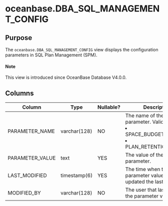 # oceanbase.DBA_SQL_MANAGEMENT_CONFIG

## Purpose

The `oceanbase.DBA_SQL_MANAGEMENT_CONFIG` view displays the configuration parameters in SQL Plan Management (SPM).

<main id="notice" type='explain'>
  <h4>Note</h4>
  <p>This view is introduced since OceanBase Database V4.0.0. </p>
</main>

## Columns

| Column | Type | Nullable? | Description |
| --- | --- | --- | --- |
| PARAMETER_NAME | varchar(128) | NO | The name of the parameter. Valid values:<li>SPACE_BUDGET_PERCENT<li>PLAN_RETENTION_WEEKS |
| PARAMETER_VALUE | text | YES | The value of the parameter. |
| LAST_MODIFIED | timestamp(6) | YES | The time when the parameter value was updated the last time. |
| MODIFIED_BY | varchar(128) | NO | The user that last updated the parameter value. |
